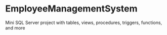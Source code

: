 # EmployeeManagementSystem
Mini SQL Server project with tables, views, procedures, triggers, functions, and more
